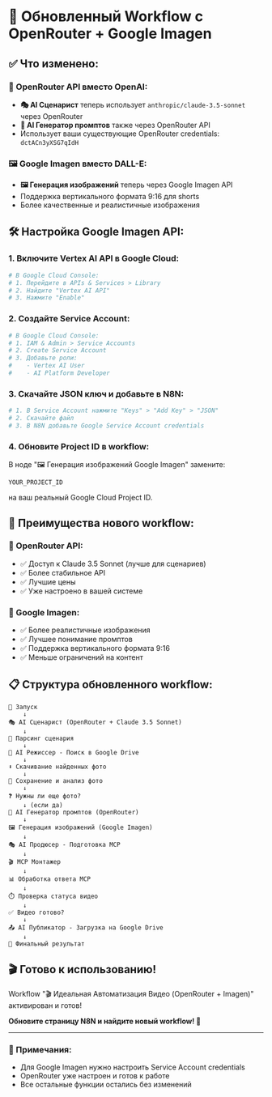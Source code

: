 # 🎉 Обновленный Workflow с OpenRouter + Google Imagen

## ✅ Что изменено:

### 🔄 OpenRouter API вместо OpenAI:
- **🎭 AI Сценарист** теперь использует `anthropic/claude-3.5-sonnet` через OpenRouter
- **🎨 AI Генератор промптов** также через OpenRouter API
- Использует ваши существующие OpenRouter credentials: `dctACn3yXSG7qIdH`

### 🖼️ Google Imagen вместо DALL-E:
- **🖼️ Генерация изображений** теперь через Google Imagen API
- Поддержка вертикального формата 9:16 для shorts
- Более качественные и реалистичные изображения

## 🛠️ Настройка Google Imagen API:

### 1. Включите Vertex AI API в Google Cloud:
```bash
# В Google Cloud Console:
# 1. Перейдите в APIs & Services > Library
# 2. Найдите "Vertex AI API"
# 3. Нажмите "Enable"
```

### 2. Создайте Service Account:
```bash
# В Google Cloud Console:
# 1. IAM & Admin > Service Accounts
# 2. Create Service Account
# 3. Добавьте роли:
#    - Vertex AI User
#    - AI Platform Developer
```

### 3. Скачайте JSON ключ и добавьте в N8N:
```bash
# 1. В Service Account нажмите "Keys" > "Add Key" > "JSON"
# 2. Скачайте файл
# 3. В N8N добавьте Google Service Account credentials
```

### 4. Обновите Project ID в workflow:
В ноде "🖼️ Генерация изображений Google Imagen" замените:
```
YOUR_PROJECT_ID
```
на ваш реальный Google Cloud Project ID.

## 🎯 Преимущества нового workflow:

### 🚀 OpenRouter API:
- ✅ Доступ к Claude 3.5 Sonnet (лучше для сценариев)
- ✅ Более стабильное API
- ✅ Лучшие цены
- ✅ Уже настроено в вашей системе

### 🎨 Google Imagen:
- ✅ Более реалистичные изображения
- ✅ Лучшее понимание промптов
- ✅ Поддержка вертикального формата 9:16
- ✅ Меньше ограничений на контент

## 📋 Структура обновленного workflow:

```
🚀 Запуск
    ↓
🎭 AI Сценарист (OpenRouter + Claude 3.5 Sonnet)
    ↓
📝 Парсинг сценария
    ↓
📁 AI Режиссер - Поиск в Google Drive
    ↓
⬇️ Скачивание найденных фото
    ↓
💾 Сохранение и анализ фото
    ↓
❓ Нужны ли еще фото?
    ↓ (если да)
🎨 AI Генератор промптов (OpenRouter)
    ↓
🖼️ Генерация изображений (Google Imagen)
    ↓
🎭 AI Продюсер - Подготовка MCP
    ↓
🎬 MCP Монтажер
    ↓
📊 Обработка ответа MCP
    ↓
⏱️ Проверка статуса видео
    ↓
✅ Видео готово?
    ↓
📤 AI Публикатор - Загрузка на Google Drive
    ↓
🎉 Финальный результат
```

## 🎬 Готово к использованию!

Workflow "🎬 Идеальная Автоматизация Видео (OpenRouter + Imagen)" активирован и готов!

**Обновите страницу N8N и найдите новый workflow! 🚀**

---

### 📝 Примечания:
- Для Google Imagen нужно настроить Service Account credentials
- OpenRouter уже настроен и готов к работе
- Все остальные функции остались без изменений


